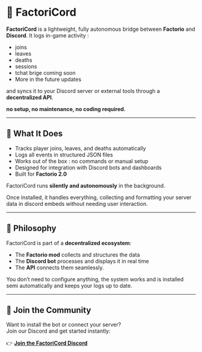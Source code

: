 # 🧩 FactoriCord

**FactoriCord** is a lightweight, fully autonomous bridge between **Factorio** and **Discord**.
It logs in-game activity : 
- joins
- leaves
- deaths
- sessions
- tchat brige coming soon
- More in the future updates

and syncs it to your Discord server or external tools through a **decentralized API**.

**no setup, no maintenance, no coding required.**

---

## 🚀 What It Does
- Tracks player joins, leaves, and deaths automatically
- Logs all events in structured JSON files
- Works out of the box : no commands or manual setup
- Designed for integration with Discord bots and dashboards
- Built for **Factorio 2.0**

FactoriCord runs **silently and autonomously** in the background.

Once installed, it handles everything, collecting and formatting your server data in discord embeds without needing user interaction.

---

## 🧠 Philosophy
FactoriCord is part of a **decentralized ecosystem**:  
- The **Factorio mod** collects and structures the data  
- The **Discord bot** processes and displays it in real time  
- The **API** connects them seamlessly.

You don’t need to configure anything, the system works and is installed semi automatically and keeps your logs up to date.

---

## 💬 Join the Community
Want to install the bot or connect your server?  
Join our Discord and get started instantly:

👉 **[Join the FactoriCord Discord](https://discord.gg/nhXebNj5AZ)**
